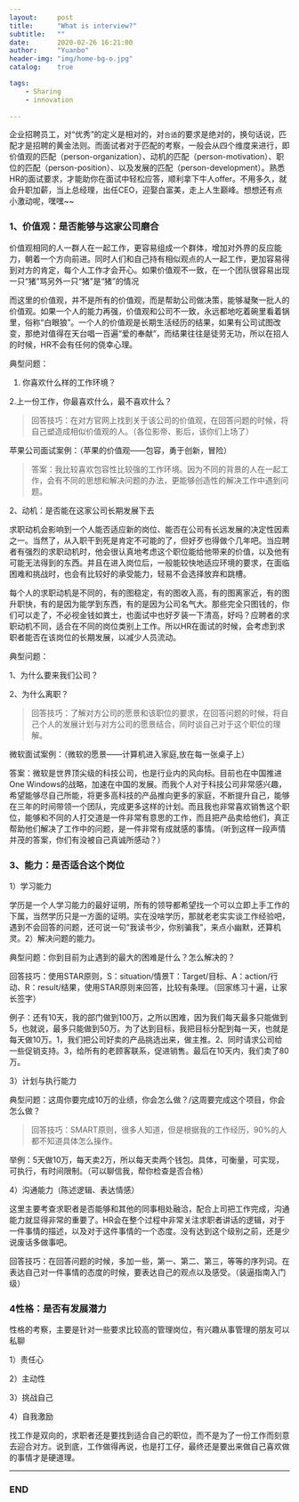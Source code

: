 ```yaml
---
layout:     post
title:      "What is interview?"
subtitle:   ""
date:       2020-02-26 16:21:00
author:     "Yuanbo"
header-img: "img/home-bg-o.jpg"
catalog:    true

tags:
    - Sharing
    - innovation
    
---
```



企业招聘员工，对“优秀”的定义是相对的，对`合适`的要求是绝对的，换句话说，匹配才是招聘的黄金法则。而面试者对于匹配的考察，一般会从四个维度来进行，即价值观的匹配（person-organization）、动机的匹配（person-motivation）、职位的匹配（person-position）、以及发展的匹配（person-development）。熟悉HR的面试要求，才能助你在面试中轻松应答，顺利拿下牛人offer。不用多久，就会升职加薪，当上总经理，出任CEO，迎娶白富美，走上人生巅峰。想想还有点小激动呢，嘿嘿~~

### 1、价值观：是否能够与这家公司磨合

价值观相同的人一群人在一起工作，更容易组成一个群体，增加对外界的反应能力，朝着一个方向前进。同时人们和自己持有相似观点的人一起工作，更加容易得到对方的肯定，每个人工作才会开心。如果价值观不一致，在一个团队很容易出现一只“猪”骂另外一只“猪”是“猪”的情况

而这里的价值观，并不是所有的价值观，而是帮助公司做决策，能够凝聚一批人的价值观。如果一个人的能力再强，价值观和公司不一致，永远都地吃着碗里看着锅里，俗称“白眼狼”。一个人的价值观是长期生活经历的结果，如果有公司试图改变，那绝对值得在天台唱一百遍“爱的奉献”，而结果往往是徒劳无功，所以在招人的时候，HR不会有任何的侥幸心理。

典型问题：

1. 你喜欢什么样的工作环境？

2.上一份工作，你最喜欢什么，最不喜欢什么？

>回答技巧：在对方官网上找到关于该公司的价值观，在回答问题的时候，将自己塑造成相似价值观的人。（各位影帝、影后，该你们上场了）

苹果公司面试案例：（苹果的价值观——包容，勇于创新，冒险）

>答案：我比较喜欢包容性比较强的工作环境。因为不同的背景的人在一起工作，会有不同的思想和解决问题的办法，更能够创造性的解决工作中遇到问题。

2、动机：是否能在这家公司长期发展下去

求职动机会影响到一个人能否适应新的岗位、能否在公司有长远发展的决定性因素之一。当然了，从入职干到死是肯定不可能的了，但好歹也得做个几年吧。当应聘者有强烈的求职动机时，他会很认真地考虑这个职位能给他带来的价值，以及他有可能无法得到的东西。并且在进入岗位后，一般能较快地适应环境的要求，在面临困难和挑战时，也会有比较好的承受能力，轻易不会选择放弃和跳槽。

每个人的求职动机是不同的，有的图稳定，有的图收入高，有的图离家近，有的图升职快，有的是因为能学到东西，有的是因为公司名气大。那些完全只图钱的，你们可以走了，不必视金钱如粪土，也面试中也好歹装一下清高，好吗？应聘者的求职动机不同，适合在不同的岗位类别上工作。所以HR在面试的时候，会考虑到求职者能否在该岗位的长期发展，以减少人员流动。

典型问题：

1、为什么要来我们公司？

2、为什么离职？

>回答技巧：了解对方公司的愿景和该职位的要求，在回答问题的时候，将自己个人的发展计划与对方公司的愿景结合，同时谈自己对于这个职位的理解。

微软面试案例：（微软的愿景——计算机进入家庭,放在每一张桌子上）

答案：微软是世界顶尖级的科技公司，也是行业内的风向标。目前也在中国推进One Windows的战略，加速在中国的发展。而我个人对于科技公司非常感兴趣，希望能够尽自己所能，将更多高科技的产品推向更多的家庭，不断提升自己，能够在三年的时间带领一个团队，完成更多这样的计划。而且我也非常喜欢销售这个职位，能够和不同的人打交道是一件非常有意思的工作，而且把产品卖给他们，真正帮助他们解决了工作中的问题，是一件非常有成就感的事情。（听到这样一段声情并茂的答案，你们有没被自己真诚所感动？）

### 3、能力：是否适合这个岗位

1）学习能力

学历是一个人学习能力的最好证明，所有的领导都希望找一个可以立即上手工作的下属，当然学历只是一方面的证明。实在没啥学历，那就老老实实谈工作经验吧，遇到不会回答的问题，还可说一句“我读书少，你别骗我”，来点小幽默，还算机灵。2）解决问题的能力。

典型问题：你到目前为止遇到的最大的困难是什么？怎么解决的？

回答技巧：使用STAR原则，S：situation/情景T：Target/目标、A：action/行动、R：result/结果，使用STAR原则来回答，比较有条理。（回家练习十遍，让家长签字）

例子：还有10天，我的部门做到100万，之所以困难，因为我们每天最多只能做到5，也就说，最多只能做到50万。为了达到目标，我把目标分配到每一天，也就是每天做10万。1，我们把公司好卖的产品挑选出来，做主推。2、同时请求公司给一些促销支持。3，给所有的老顾客联系，促进销售。最后在10天内，我们卖了80万。

3）计划与执行能力

典型问题：这周你要完成10万的业绩，你会怎么做？/这周要完成这个项目，你会怎么做？

>回答技巧：SMART原则，很多人知道，但是根据我的工作经历，90%的人都不知道具体怎么操作。

举例：5天做10万，每天卖2万，所以每天卖两个钱包。具体，可衡量，可实现，可执行，有时间限制。（可以聊信我，帮你检查是否合格）

4）沟通能力（陈述逻辑、表达情感）

这里主要考查求职者是否能够和其他的同事相处融洽，配合上司把工作完成，沟通能力就显得非常的重要了。HR会在整个过程中非常关注求职者讲话的逻辑，对于一件事情的描述，以及对于这件事情的一个态度。没有达到这个级别之前，还是少说废话多做事吧。

回答技巧：在回答问题的时候，多加一些，第一、第二、第三，等等的序列词。在表达自己对一件事情的态度的时候，要表达自己的观点以及感受。（装逼指南入门级）

### 4性格：是否有发展潜力

性格的考察，主要是针对一些要求比较高的管理岗位，有兴趣从事管理的朋友可以私聊

1）责任心

2）主动性

3）挑战自己

4）自我激励

找工作是双向的，求职者还是要找到适合自己的职位，而不是为了一份工作而刻意去迎合对方。说到底，工作做得再说，也是打工仔，最终还是要出来做自己喜欢做的事情才是硬道理。

---

### END

